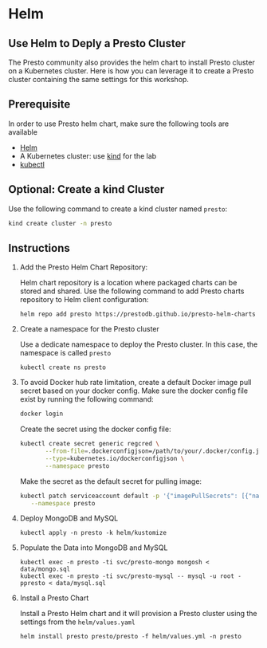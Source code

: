# Helm

## Use Helm to Deply a Presto Cluster
The Presto community also provides the helm chart to install Presto cluster on a
Kubernetes cluster. Here is how you can leverage it to create a Presto cluster
containing the same settings for this workshop.

## Prerequisite
In order to use Presto helm chart, make sure the following tools are available

- [Helm](https://helm.sh/docs/intro/install/)
- A Kubernetes cluster: use [kind](https://kind.sigs.k8s.io/docs/user/quick-start/#installation) for the lab
- [kubectl](https://kubernetes.io/docs/tasks/tools/#kubectl)

## Optional: Create a kind Cluster ###

Use the following command to create a kind cluster named `presto`:

```sh
kind create cluster -n presto
```

## Instructions

1. Add the Presto Helm Chart Repository:

    Helm chart repository is a location where packaged charts can be stored and shared.
    Use the following command to add Presto charts repository to Helm client configuration:
    ```
    helm repo add presto https://prestodb.github.io/presto-helm-charts
    ```

2. Create a namespace for the Presto cluster

    Use a dedicate namespace to deploy the Presto cluster. In this case, the namespace is
    called `presto`
    ```
    kubectl create ns presto
    ```

3. To avoid Docker hub rate limitation, create a default Docker image pull secret based on your docker config.
   Make sure the docker config file exist by running the following command:
   ```sh
   docker login
   ```
   Create the secret using the docker config file:
   ```sh
   kubectl create secret generic regcred \
          --from-file=.dockerconfigjson=/path/to/your/.docker/config.json \
          --type=kubernetes.io/dockerconfigjson \
          --namespace presto
   ```
   Make the secret as the default secret for pulling image:
   ```sh
   kubectl patch serviceaccount default -p '{"imagePullSecrets": [{"name": "regcred"}]}' \
      --namespace presto
   ```


4. Deploy MongoDB and MySQL

    ```
    kubectl apply -n presto -k helm/kustomize
    ```

5. Populate the Data into MongoDB and MySQL

    ```
    kubectl exec -n presto -ti svc/presto-mongo mongosh < data/mongo.sql
    kubectl exec -n presto -ti svc/presto-mysql -- mysql -u root -ppresto < data/mysql.sql
    ```

6. Install a Presto Chart

    Install a Presto Helm chart and it will provision a Presto cluster using the settings from the `helm/values.yaml`
    ```
    helm install presto presto/presto -f helm/values.yml -n presto
    ```